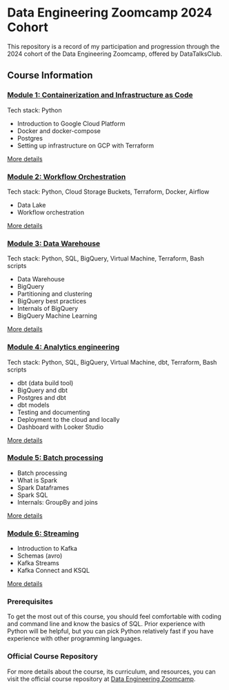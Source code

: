 # Data Engineering Zoomcamp 2024 Cohort

This repository is a record of my participation and progression through the 2024 cohort of the Data Engineering Zoomcamp, offered by DataTalksClub.



## Course Information

### [Module 1: Containerization and Infrastructure as Code](01-docker-terraform/)

Tech stack: Python
* Introduction to Google Cloud Platform
* Docker and docker-compose
* Postgres
* Setting up infrastructure on GCP with Terraform

[More details](01-docker-terraform/)


### [Module 2: Workflow Orchestration](02-workflow-orchestration/)

Tech stack: Python, Cloud Storage Buckets, Terraform, Docker, Airflow
* Data Lake
* Workflow orchestration

[More details](02-workflow-orchestration/)


### [Module 3: Data Warehouse](03-data-warehouse/)

Tech stack: Python, SQL, BigQuery, Virtual Machine, Terraform, Bash scripts
* Data Warehouse
* BigQuery
* Partitioning and clustering
* BigQuery best practices
* Internals of BigQuery
* BigQuery Machine Learning

[More details](03-data-warehouse/)


### [Module 4: Analytics engineering](04-analytics-engineering/)

Tech stack: Python, SQL, BigQuery, Virtual Machine, dbt, Terraform, Bash scripts
* dbt (data build tool)
* BigQuery and dbt
* Postgres and dbt
* dbt models
* Testing and documenting
* Deployment to the cloud and locally
* Dashboard with Looker Studio


[More details](04-analytics-engineering/)


### [Module 5: Batch processing](05-batch/)

* Batch processing
* What is Spark
* Spark Dataframes
* Spark SQL
* Internals: GroupBy and joins

[More details](05-batch/)


### [Module 6: Streaming](06-streaming/)

* Introduction to Kafka
* Schemas (avro)
* Kafka Streams
* Kafka Connect and KSQL

[More details](06-streaming/)


### Prerequisites

To get the most out of this course, you should feel comfortable with coding and command line
and know the basics of SQL. Prior experience with Python will be helpful, but you can pick
Python relatively fast if you have experience with other programming languages.


### Official Course Repository

For more details about the course, its curriculum, and resources, you can visit the official course repository at [Data Engineering Zoomcamp](https://github.com/DataTalksClub/data-engineering-zoomcamp/tree/main).

